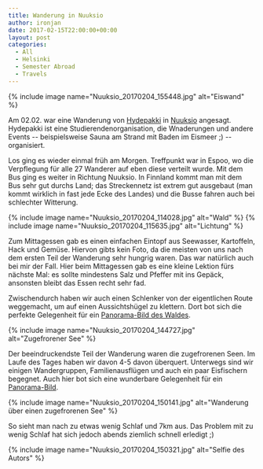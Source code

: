 ```yaml
---
title: Wanderung in Nuuksio
author: ironjan
date: 2017-02-15T22:00:00+00:00
layout: post
categories:
  - All
  - Helsinki
  - Semester Abroad
  - Travels
---
```


{% include image name="Nuuksio_20170204_155448.jpg" alt="Eiswand" %}

Am 02.02. war eine Wanderung von [Hydepakki](https://www.facebook.com/hydepakki)
in [Nuuksio](http://www.nationalparks.fi/nuuksionp) angesagt. Hydepakki ist eine Studierendenorganisation, die Wnaderungen und andere Events -- beispielsweise Sauna am Strand mit Baden im Eismeer ;) -- organisiert.
 
<!--more-->

Los ging es wieder einmal früh am Morgen. Treffpunkt war in Espoo, wo die Verpflegung für alle 27 Wanderer auf eben diese verteilt wurde. Mit dem Bus ging es weiter in Richtung Nuuksio. In Finnland kommt man mit dem Bus sehr gut durchs Land; das Streckennetz ist extrem gut ausgebaut (man kommt wirklich in fast jede Ecke des Landes) und die Busse fahren auch bei schlechter Witterung. 

{% include image name="Nuuksio_20170204_114028.jpg" alt="Wald" %}
{% include image name="Nuuksio_20170204_115635.jpg" alt="Lichtung" %}

Zum Mittagessen gab es einen einfachen Eintopf aus Seewasser, Kartoffeln, Hack und Gemüse. Hiervon gibts kein Foto, da die meisten von uns nach dem ersten Teil der Wanderung sehr hungrig waren. Das war natürlich auch bei mir der Fall. Hier beim Mittagessen gab es eine kleine Lektion fürs nächste Mal: es sollte mindestens Salz und Pfeffer mit ins Gepäck, ansonsten bleibt das Essen recht sehr fad.

Zwischendurch haben wir auch einen Schlenker von der eigentlichen Route weggemacht, um auf einen Aussichtshügel zu klettern. Dort bot sich die perfekte Gelegenheit für ein [Panorama-Bild des Waldes](Nuuksio_20170204_151233.jpg).

{% include image name="Nuuksio_20170204_144727.jpg" alt="Zugefrorener See" %}

Der beeindruckendste Teil der Wanderung waren die zugefrorenen Seen. Im Laufe des Tages haben wir davon 4-5 davon überquert. Unterwegs sind wir einigen Wandergruppen, Familienausflügen und auch ein paar Eisfischern begegnet. Auch hier bot sich eine wunderbare Gelegenheit für ein [Panorama-Bild](Nuuksio_20170204_144714.jpg).

{% include image name="Nuuksio_20170204_150141.jpg" alt="Wanderung über einen zugefrorenen See" %}

So sieht man nach zu etwas wenig Schlaf und 7km aus. Das Problem mit zu wenig Schlaf hat sich jedoch abends ziemlich schnell erledigt ;)

{% include image name="Nuuksio_20170204_150321.jpg" alt="Selfie des Autors" %}




